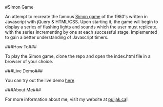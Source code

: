 #Simon Game

An attempt to recreate the famous [Simon game](https://en.wikipedia.org/wiki/Simon_(game)) of the 1980's written in Javascript with jQuery & HTML/CSS. Upon starting it, the game will begin to display a series of flashing lights and sounds which the user must replicate, with the series incrementing by one at each successful stage. Implemented to gain a better understanding of Javascript timers.

###How To###

To play the Simon game, clone the repo and open the index.html file in a browser of your choice.

###Live Demo###

You can try out the live demo [here](https://www.puljak.ca/projects/basic/simon).

###About Me###

For more information about me, visit my website at [puljak.ca](https://puljak.ca)!
